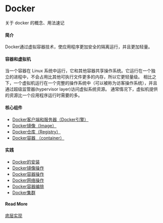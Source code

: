 # Docker
关于 docker 的概念、用法速记

#### 简介

Docker通过虚拟容器技术，使应用程序更加安全的隔离运行，并且更加轻量。

#### 容器和虚拟机

当一个容器在 Linux 系统中运行，它和其他容器共享操作系统。它运行在一个独立的进程中，不会占用比其他可执行文件更多的内存，所以它更轻量级。
相比之下，一个虚拟机运行在一个完整的操作系统中（可以被称为访客操作系统），并且通过超级监管器(hypervisor layer)访问虚拟系统资源。 
通常情况下，虚拟机提供的资源比一个应用程序运行时需要的多。

#### 核心组件

* [Docker客户端和服务器（Docker引擎）](Client-Server.md)
* [Docker镜像（Image）](image.md)
* [Docker仓库（Registry）](registry.md)
* [Docker容器 （container）](container.md)


#### 实践

* [Docker的安装](http://www.dockerinfo.net/docker%E5%AE%89%E8%A3%85-centos)
* [Docker镜像操作](http://www.dockerinfo.net/image%E9%95%9C%E5%83%8F)
* [Docker容器操作](http://www.dockerinfo.net/docker%E5%AE%B9%E5%99%A8-2)
* [Docker网络操作](http://www.dockerinfo.net/%E4%BD%BF%E7%94%A8%E7%BD%91%E7%BB%9C)
* [Docker容器编排](http://www.dockerinfo.net/docker-compose-%E9%A1%B9%E7%9B%AE)
* [Docker集群](swarm.md)



#### Read More

[底层实现](http://www.dockerinfo.net/%E5%BA%95%E5%B1%82%E5%AE%9E%E7%8E%B0)
